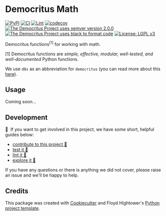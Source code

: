 # Democritus Math

[![PyPI](https://img.shields.io/pypi/v/d8s-math.svg)](https://pypi.python.org/pypi/d8s-math)
[![CI](https://github.com/democritus-project/d8s-math/workflows/CI/badge.svg)](https://github.com/democritus-project/d8s-math/actions)
[![Lint](https://github.com/democritus-project/d8s-math/workflows/Lint/badge.svg)](https://github.com/democritus-project/d8s-math/actions)
[![codecov](https://codecov.io/gh/democritus-project/d8s-math/branch/main/graph/badge.svg?token=V0WOIXRGMM)](https://codecov.io/gh/democritus-project/d8s-math)
[![The Democritus Project uses semver version 2.0.0](https://img.shields.io/badge/-semver%20v2.0.0-22bfda)](https://semver.org/spec/v2.0.0.html)
[![The Democritus Project uses black to format code](https://img.shields.io/badge/code%20style-black-000000.svg)](https://github.com/psf/black)
[![License: LGPL v3](https://img.shields.io/badge/License-LGPL%20v3-blue.svg)](https://choosealicense.com/licenses/lgpl-3.0/)

Democritus functions<sup>[1]</sup> for working with math.

[1] Democritus functions are <i>simple, effective, modular, well-tested, and well-documented</i> Python functions.

We use `d8s` as an abbreviation for `democritus` (you can read more about this [here](https://github.com/democritus-project/roadmap#what-is-d8s)).

## Usage

Coming soon...

## Development

👋 &nbsp;If you want to get involved in this project, we have some short, helpful guides below:

- [contribute to this project 🥇][contributing]
- [test it 🧪][local-dev]
- [lint it 🧹][local-dev]
- [explore it 🔭][local-dev]

If you have any questions or there is anything we did not cover, please raise an issue and we'll be happy to help.

## Credits

This package was created with [Cookiecutter](https://github.com/audreyr/cookiecutter) and Floyd Hightower's [Python project template](https://github.com/fhightower-templates/python-project-template).

[contributing]: https://github.com/democritus-project/.github/blob/main/CONTRIBUTING.md#contributing-a-pr-
[local-dev]: https://github.com/democritus-project/.github/blob/main/CONTRIBUTING.md#local-development-
